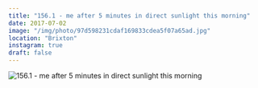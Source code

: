 ```yaml
---
title: "156.1 - me after 5 minutes in direct sunlight this morning"
date: 2017-07-02
image: "/img/photo/97d598231cdaf169833cdea5f07a65ad.jpg"
location: "Brixton"
instagram: true
draft: false
---
```


![156.1 - me after 5 minutes in direct sunlight this morning](/img/photo/97d598231cdaf169833cdea5f07a65ad.jpg)
